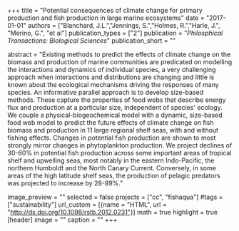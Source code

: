 +++
title = "Potential consequences of climate change for primary production and fish production in large marine ecosystems"
date = "2017-01-01"
authors = ["Blanchard, J.L.","Jennings, S.","Holmes, R.","Harle, J.", "Merino, G.", "et al"]
publication_types = ["2"]
publication = "_Philosphical Transactions: Biological Sciences_"
publication_short = ""

abstract = "Existing methods to predict the effects of climate change on the biomass and production of marine communities are predicated on modelling the interactions and dynamics of individual species, a very challenging approach when interactions and distributions are changing and little is known about the ecological mechanisms driving the responses of many species. An informative parallel approach is to develop size-based methods. These capture the properties of food webs that describe energy flux and production at a particular size, independent of species' ecology. We couple a physical-biogeochemical model with a dynamic, size-based food web model to predict the future effects of climate change on fish biomass and production in 11 large regional shelf seas, with and without fishing effects. Changes in potential fish production are shown to most strongly mirror changes in phytoplankton production. We project declines of 30-60% in potential fish production across some important areas of tropical shelf and upwelling seas, most notably in the eastern Indo-Pacific, the northern Humboldt and the North Canary Current. Conversely, in some areas of the high latitude shelf seas, the production of pelagic predators was projected to increase by 28-89%."

image_preview = ""
selected = false
projects = ["cc", "fishaqua"]
#tags = ["sustainability"]
url_custom = [{name = "HTML", url = "http://dx.doi.org/10.1098/rstb.2012.0231"}]
math = true
highlight = true
[header]
image = ""
caption = ""
+++


